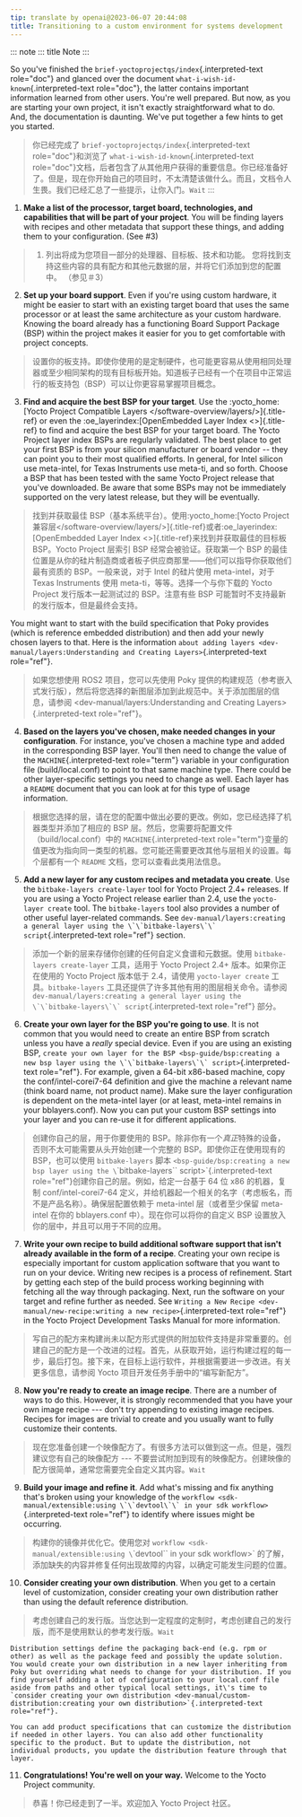 ```yaml
---
tip: translate by openai@2023-06-07 20:44:08
title: Transitioning to a custom environment for systems development
---
```

::: note
::: title
Note
:::

So you\'ve finished the `brief-yoctoprojectqs/index`{.interpreted-text role="doc"} and glanced over the document `what-i-wish-id-known`{.interpreted-text role="doc"}, the latter contains important information learned from other users. You\'re well prepared. But now, as you are starting your own project, it isn\'t exactly straightforward what to do. And, the documentation is daunting. We\'ve put together a few hints to get you started.

> 你已经完成了 `brief-yoctoprojectqs/index`{.interpreted-text role="doc"}和浏览了 `what-i-wish-id-known`{.interpreted-text role="doc"}文档，后者包含了从其他用户获得的重要信息。你已经准备好了。但是，现在你开始自己的项目时，不太清楚该做什么。而且，文档令人生畏。我们已经汇总了一些提示，让你入门。`Wait`
> :::

1. **Make a list of the processor, target board, technologies, and capabilities that will be part of your project**. You will be finding layers with recipes and other metadata that support these things, and adding them to your configuration. (See #3)

> 1. 列出将成为您项目一部分的处理器、目标板、技术和功能。 您将找到支持这些内容的具有配方和其他元数据的层，并将它们添加到您的配置中。 （参见＃3）

2. **Set up your board support**. Even if you\'re using custom hardware, it might be easier to start with an existing target board that uses the same processor or at least the same architecture as your custom hardware. Knowing the board already has a functioning Board Support Package (BSP) within the project makes it easier for you to get comfortable with project concepts.

> 设置你的板支持。即使你使用的是定制硬件，也可能更容易从使用相同处理器或至少相同架构的现有目标板开始。知道板子已经有一个在项目中正常运行的板支持包（BSP）可以让你更容易掌握项目概念。

3. **Find and acquire the best BSP for your target**. Use the :yocto_home:[Yocto Project Compatible Layers \</software-overview/layers/\>]{.title-ref} or even the :oe_layerindex:[OpenEmbedded Layer Index \<\>]{.title-ref} to find and acquire the best BSP for your target board. The Yocto Project layer index BSPs are regularly validated. The best place to get your first BSP is from your silicon manufacturer or board vendor -- they can point you to their most qualified efforts. In general, for Intel silicon use meta-intel, for Texas Instruments use meta-ti, and so forth. Choose a BSP that has been tested with the same Yocto Project release that you\'ve downloaded. Be aware that some BSPs may not be immediately supported on the very latest release, but they will be eventually.

> 找到并获取最佳 BSP（基本系统平台）。使用:yocto_home:[Yocto Project 兼容层\</software-overview/layers/\>]{.title-ref}或者:oe_layerindex:[OpenEmbedded Layer Index \<\>]{.title-ref}来找到并获取最佳的目标板 BSP。Yocto Project 层索引 BSP 经常会被验证。获取第一个 BSP 的最佳位置是从你的硅片制造商或者板子供应商那里——他们可以指导你获取他们最有资质的 BSP。一般来说，对于 Intel 的硅片使用 meta-intel，对于 Texas Instruments 使用 meta-ti，等等。选择一个与你下载的 Yocto Project 发行版本一起测试过的 BSP。注意有些 BSP 可能暂时不支持最新的发行版本，但是最终会支持。

You might want to start with the build specification that Poky provides (which is reference embedded distribution) and then add your newly chosen layers to that. Here is the information `about adding layers <dev-manual/layers:Understanding and Creating Layers>`{.interpreted-text role="ref"}.

> 如果您想使用 ROS2 项目，您可以先使用 Poky 提供的构建规范（参考嵌入式发行版），然后将您选择的新图层添加到此规范中。关于添加图层的信息，请参阅 <dev-manual/layers:Understanding and Creating Layers>{.interpreted-text role="ref"}。

4. **Based on the layers you\'ve chosen, make needed changes in your configuration**. For instance, you\'ve chosen a machine type and added in the corresponding BSP layer. You\'ll then need to change the value of the `MACHINE`{.interpreted-text role="term"} variable in your configuration file (build/local.conf) to point to that same machine type. There could be other layer-specific settings you need to change as well. Each layer has a `README` document that you can look at for this type of usage information.

> 根据您选择的层，请在您的配置中做出必要的更改。例如，您已经选择了机器类型并添加了相应的 BSP 层。然后，您需要将配置文件（build/local.conf）中的 `MACHINE`{.interpreted-text role="term"}变量的值更改为指向同一类型的机器。您可能还需要更改其他与层相关的设置。每个层都有一个 `README` 文档，您可以查看此类用法信息。

5. **Add a new layer for any custom recipes and metadata you create**. Use the `bitbake-layers create-layer` tool for Yocto Project 2.4+ releases. If you are using a Yocto Project release earlier than 2.4, use the `yocto-layer create` tool. The `bitbake-layers` tool also provides a number of other useful layer-related commands. See ``dev-manual/layers:creating a general layer using the \`\`bitbake-layers\`\` script``{.interpreted-text role="ref"} section.

> 添加一个新的层来存储你创建的任何自定义食谱和元数据。使用 `bitbake-layers create-layer` 工具，适用于 Yocto Project 2.4+ 版本。如果你正在使用的 Yocto Project 版本低于 2.4，请使用 `yocto-layer create` 工具。`bitbake-layers` 工具还提供了许多其他有用的图层相关命令。请参阅 ``dev-manual/layers:creating a general layer using the \`\`bitbake-layers\`\` script``{.interpreted-text role="ref"} 部分。

6. **Create your own layer for the BSP you\'re going to use**. It is not common that you would need to create an entire BSP from scratch unless you have a _really_ special device. Even if you are using an existing BSP, ``create your own layer for the BSP <bsp-guide/bsp:creating a new bsp layer using the \`\`bitbake-layers\`\` script>``{.interpreted-text role="ref"}. For example, given a 64-bit x86-based machine, copy the conf/intel-corei7-64 definition and give the machine a relevant name (think board name, not product name). Make sure the layer configuration is dependent on the meta-intel layer (or at least, meta-intel remains in your bblayers.conf). Now you can put your custom BSP settings into your layer and you can re-use it for different applications.

> 创建你自己的层，用于你要使用的 BSP。除非你有一个*真正*特殊的设备，否则不太可能需要从头开始创建一个完整的 BSP。即使你正在使用现有的 BSP，也可以使用 `bitbake-layers` 脚本 `<bsp-guide/bsp:creating a new bsp layer using the \`\`bitbake-layers\`\` script>`{.interpreted-text role="ref"}创建你自己的层。例如，给定一台基于 64 位 x86 的机器，复制 conf/intel-corei7-64 定义，并给机器起一个相关的名字（考虑板名，而不是产品名称）。确保层配置依赖于 meta-intel 层（或者至少保留 meta-intel 在你的 bblayers.conf 中）。现在你可以将你的自定义 BSP 设置放入你的层中，并且可以用于不同的应用。

7. **Write your own recipe to build additional software support that isn\'t already available in the form of a recipe**. Creating your own recipe is especially important for custom application software that you want to run on your device. Writing new recipes is a process of refinement. Start by getting each step of the build process working beginning with fetching all the way through packaging. Next, run the software on your target and refine further as needed. See `Writing a New Recipe <dev-manual/new-recipe:writing a new recipe>`{.interpreted-text role="ref"} in the Yocto Project Development Tasks Manual for more information.

> 写自己的配方来构建尚未以配方形式提供的附加软件支持是非常重要的。创建自己的配方是一个改进的过程。首先，从获取开始，运行构建过程的每一步，最后打包。接下来，在目标上运行软件，并根据需要进一步改进。有关更多信息，请参阅 Yocto 项目开发任务手册中的“编写新配方”。

8. **Now you\'re ready to create an image recipe**. There are a number of ways to do this. However, it is strongly recommended that you have your own image recipe \-\-- don\'t try appending to existing image recipes. Recipes for images are trivial to create and you usually want to fully customize their contents.

> 现在您准备创建一个映像配方了。有很多方法可以做到这一点。但是，强烈建议您有自己的映像配方 \-\-- 不要尝试附加到现有的映像配方。创建映像的配方很简单，通常您需要完全自定义其内容。`Wait`

9. **Build your image and refine it**. Add what\'s missing and fix anything that\'s broken using your knowledge of the ``workflow <sdk-manual/extensible:using \`\`devtool\`\` in your sdk workflow>``{.interpreted-text role="ref"} to identify where issues might be occurring.

> 构建你的镜像并优化它。使用您对 `workflow <sdk-manual/extensible:using \`\`devtool\`\` in your sdk workflow>` 的了解，添加缺失的内容并修复任何出现故障的内容，以确定可能发生问题的位置。

10. **Consider creating your own distribution**. When you get to a certain level of customization, consider creating your own distribution rather than using the default reference distribution.

> 考虑创建自己的发行版。当您达到一定程度的定制时，考虑创建自己的发行版，而不是使用默认的参考发行版。`Wait`

```
Distribution settings define the packaging back-end (e.g. rpm or other) as well as the package feed and possibly the update solution. You would create your own distribution in a new layer inheriting from Poky but overriding what needs to change for your distribution. If you find yourself adding a lot of configuration to your local.conf file aside from paths and other typical local settings, it\'s time to `consider creating your own distribution <dev-manual/custom-distribution:creating your own distribution>`{.interpreted-text role="ref"}.

You can add product specifications that can customize the distribution if needed in other layers. You can also add other functionality specific to the product. But to update the distribution, not individual products, you update the distribution feature through that layer.
```

11. **Congratulations! You\'re well on your way.** Welcome to the Yocto Project community.

> 恭喜！你已经走到了一半。欢迎加入 Yocto Project 社区。
